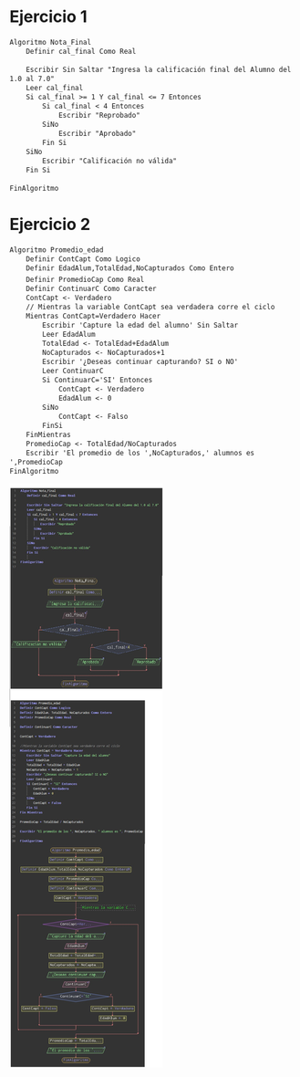 # Ejercicio 1

    Algoritmo Nota_Final
    	Definir cal_final Como Real
    	
    	Escribir Sin Saltar "Ingresa la calificación final del Alumno del 1.0 al 7.0"
    	Leer cal_final
    	Si cal_final >= 1 Y cal_final <= 7 Entonces
    		Si cal_final < 4 Entonces
    			Escribir "Reprobado"
    		SiNo
    			Escribir "Aprobado"
    		Fin Si
    	SiNo
    		Escribir "Calificación no válida"
    	Fin Si
    		
    FinAlgoritmo

# Ejercicio 2

    Algoritmo Promedio_edad
    	Definir ContCapt Como Logico
    	Definir EdadAlum,TotalEdad,NoCapturados Como Entero
    	Definir PromedioCap Como Real
    	Definir ContinuarC Como Caracter
    	ContCapt <- Verdadero
    	// Mientras la variable ContCapt sea verdadera corre el ciclo
    	Mientras ContCapt=Verdadero Hacer
    		Escribir 'Capture la edad del alumno' Sin Saltar
    		Leer EdadAlum
    		TotalEdad <- TotalEdad+EdadAlum
    		NoCapturados <- NoCapturados+1
    		Escribir '¿Deseas continuar capturando? SI o NO'
    		Leer ContinuarC
    		Si ContinuarC='SI' Entonces
    			ContCapt <- Verdadero
    			EdadAlum <- 0
    		SiNo
    			ContCapt <- Falso
    		FinSi
    	FinMientras
    	PromedioCap <- TotalEdad/NoCapturados
    	Escribir 'El promedio de los ',NoCapturados,' alumnos es ',PromedioCap
    FinAlgoritmo

![imagen](https://github.com/luislopezce/Pensamiento_computacional/blob/main/Ejercicios_en_clase/PROYECTO%20FINAL_LUIS.jpg)
